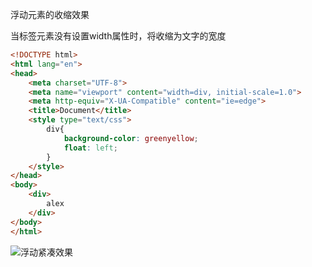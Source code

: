 浮动元素的收缩效果

当标签元素没有设置width属性时，将收缩为文字的宽度

```html
<!DOCTYPE html>
<html lang="en">
<head>
    <meta charset="UTF-8">
    <meta name="viewport" content="width=div, initial-scale=1.0">
    <meta http-equiv="X-UA-Compatible" content="ie=edge">
    <title>Document</title>
    <style type="text/css">
        div{
            background-color: greenyellow;
            float: left;
        }
    </style>
</head>
<body>
    <div>
        alex
    </div>
</body>
</html>
```

![浮动紧凑效果](E:\workspace\wxPythonCode\Note\web框架\浮动紧凑效果.png)